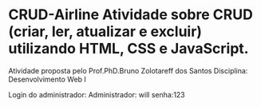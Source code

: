 # CRUD-Airline Atividade sobre CRUD (criar, ler, atualizar e excluir) utilizando HTML, CSS e JavaScript. 

Atividade proposta pelo Prof.PhD.Bruno Zolotareff dos Santos 
Disciplina: Desenvolvimento Web I 

Login do administrador:
Administrador: will 
senha:123
